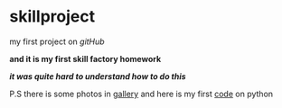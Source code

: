 # skillproject
my first project on *gitHub*

**and it is my first skill factory homework**

***it was quite hard to understand how to do this***

P.S there is some photos in [gallery](https://github.com/homt60/skillproject/blob/main/gallery.md)
and here is my first [code](https://github.com/homt60/skillproject/blob/main/code.md) on python
